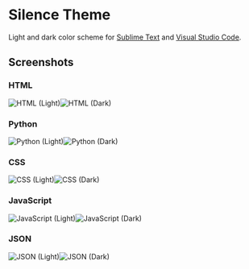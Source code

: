 # Silence Theme

Light and dark color scheme for [Sublime Text](https://www.sublimetext.com) and [Visual Studio Code](https://code.visualstudio.com).

## Screenshots

### HTML
![HTML (Light)](https://iuliantatarascu.github.io/silence-theme/screenshots/light-html.png)![HTML (Dark)](https://iuliantatarascu.github.io/silence-theme/screenshots/dark-html.png)

### Python
![Python (Light)](https://iuliantatarascu.github.io/silence-theme/screenshots/light-py.png)![Python (Dark)](https://iuliantatarascu.github.io/silence-theme/screenshots/dark-py.png)

### CSS
![CSS (Light)](https://iuliantatarascu.github.io/silence-theme/screenshots/light-css.png)![CSS (Dark)](https://iuliantatarascu.github.io/silence-theme/screenshots/dark-css.png)

### JavaScript
![JavaScript (Light)](https://iuliantatarascu.github.io/silence-theme/screenshots/light-js.png)![JavaScript (Dark)](https://iuliantatarascu.github.io/silence-theme/screenshots/dark-js.png)

### JSON
![JSON (Light)](https://iuliantatarascu.github.io/silence-theme/screenshots/light-json.png)![JSON (Dark)](https://iuliantatarascu.github.io/silence-theme/screenshots/dark-json.png)
